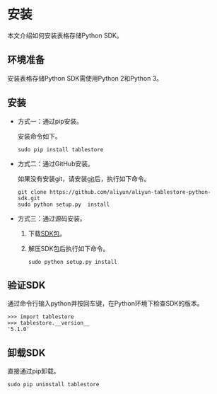 # 安装

本文介绍如何安装表格存储Python SDK。

## 环境准备

安装表格存储Python SDK需使用Python 2和Python 3。

## 安装

-   方式一：通过pip安装。

    安装命令如下。

    ```
    sudo pip install tablestore
    ```

-   方式二：通过GitHub安装。

    如果没有安装git，请安装[git](https://git-scm.com/downloads)后，执行如下命令。

    ```
    git clone https://github.com/aliyun/aliyun-tablestore-python-sdk.git
    sudo python setup.py  install              
    ```

-   方式三：通过源码安装。
    1.  下载[SDK包](https://tablestore-doc.oss-cn-hangzhou.aliyuncs.com/aliyun-tablestore-sdk/python/aliyun-tablestore-python-sdk-5.1.0.tar.gz)。
    2.  解压SDK包后执行如下命令。

        ```
        sudo python setup.py install       
        ```


## 验证SDK

通过命令行输入python并按回车键，在Python环境下检查SDK的版本。

```
>>> import tablestore
>>> tablestore.__version__
'5.1.0'       
```

## 卸载SDK

直接通过pip卸载。

```
sudo pip uninstall tablestore     
```


